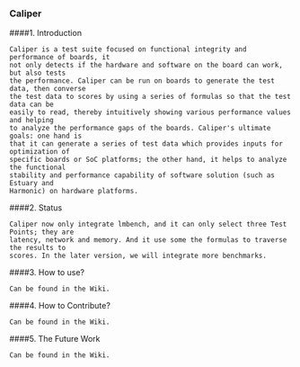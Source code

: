 ###   Caliper

####1. Introduction

    Caliper is a test suite focused on functional integrity and performance of boards, it
    not only detects if the hardware and software on the board can work, but also tests 
    the performance. Caliper can be run on boards to generate the test data, then converse 
    the test data to scores by using a series of formulas so that the test data can be 
    easily to read, thereby intuitively showing various performance values and helping 
    to analyze the performance gaps of the boards. Caliper's ultimate goals: one hand is 
    that it can generate a series of test data which provides inputs for optimization of
    specific boards or SoC platforms; the other hand, it helps to analyze the functional 
    stability and performance capability of software solution (such as Estuary and 
    Harmonic) on hardware platforms.

####2. Status

    Caliper now only integrate lmbench, and it can only select three Test Points; they are
    latency, network and memory. And it use some the formulas to traverse the results to 
    scores. In the later version, we will integrate more benchmarks.

####3. How to use?

    Can be found in the Wiki.

####4. How to Contribute?

    Can be found in the Wiki.

####5. The Future Work
   
    Can be found in the Wiki.
